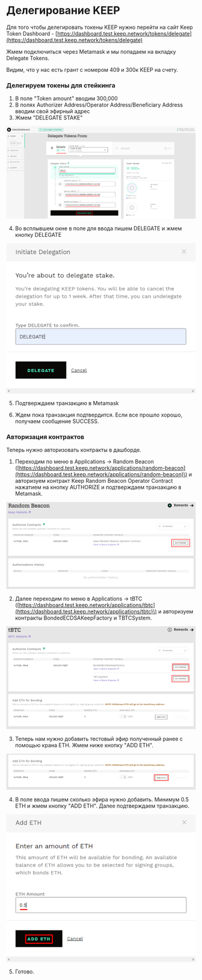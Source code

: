 # Делегирование KEEP

Для того чтобы делегировать токены KEEP нужно перейти на сайт Keep Token Dashboard - [https://dashboard.test.keep.network/tokens/delegate](https://dashboard.test.keep.network/tokens/delegate)

Жмем подключиться через Metamask и мы попадаем на вкладку Delegate Tokens.

Видим, что у нас есть грант с номером 409 и 300к KEEP на счету.

### Делегируем токены для стейкинга

1. В поле "Token amount" вводим 300,000
2. В полях Authorizer Address/Operator Address/Beneficiary Address вводим свой эфирный адрес
3. Жмем "DELEGATE STAKE"

![](../.gitbook/assets/image%20%289%29.png)

   4. Во всплывшем окне в поле для ввода пишем DELEGATE и жмем кнопку DELEGATE

![](../.gitbook/assets/image%20%286%29.png)

   5. Подтверждаем транзакцию в Metamask

   6. Ждем пока транзакция подтвердится. Если все прошло хорошо, получаем сообщение SUCCESS.

### Авторизация контрактов

Теперь нужно авторизовать контракты в дашборде. 

1. Переходим по меню в  Applications -&gt; Random Beacon \([https://dashboard.test.keep.network/applications/random-beacon](https://dashboard.test.keep.network/applications/random-beacon)\) и авторизуем контракт Keep Random Beacon Operator Contract нажатием на кнопку AUTHORIZE и подтверждаем транзакцию в Metamask. 

![](../.gitbook/assets/image%20%2814%29.png)

   2. Далее переходим по меню в  Applications -&gt; tBTC \([https://dashboard.test.keep.network/applications/tbtc](https://dashboard.test.keep.network/applications/tbtc)\) и авторизуем контракты BondedECDSAKeepFactory и TBTCSystem.

![](../.gitbook/assets/image%20%2813%29.png)

   3. Теперь нам нужно добавить тестовый эфир полученный ранее с помощью крана ETH. Жмем ниже кнопку "ADD ETH".

![](../.gitbook/assets/image%20%2817%29.png)

   4. В поле ввода пишем сколько эфира нужно добавить. Минимум 0.5 ETH и жмем кнопку "ADD ETH". Далее подтверждаем транзакцию.

![](../.gitbook/assets/image%20%2811%29.png)

   5. Готово.

